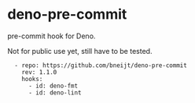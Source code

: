 # deno-pre-commit

pre-commit hook for Deno.

Not for public use yet, still have to be tested.

```
  - repo: https://github.com/bneijt/deno-pre-commit
    rev: 1.1.0
    hooks:
      - id: deno-fmt
      - id: deno-lint
```
